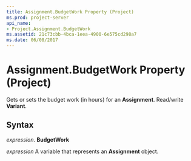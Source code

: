 ```yaml
---
title: Assignment.BudgetWork Property (Project)
ms.prod: project-server
api_name:
- Project.Assignment.BudgetWork
ms.assetid: 21c73cbb-4bca-1eea-4900-6e575cd298a7
ms.date: 06/08/2017
---
```



# Assignment.BudgetWork Property (Project)

Gets or sets the budget work (in hours) for an  **Assignment**. Read/write **Variant**.


## Syntax

 _expression_. **BudgetWork**

 _expression_ A variable that represents an **Assignment** object.


